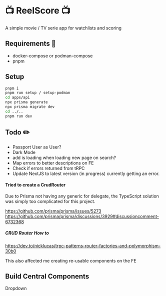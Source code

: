 # :tv: ReelScore :tv:

A simple movie / TV serie app for watchlists and scoring

## Requirements :receipt:

- docker-compose or podman-compose
- pnpm

## Setup

```sh
pnpm i
pnpm run setup / setup-podman
cd apps/api
npx prisma generate
npx prisma migrate dev
cd ../..
pnpm run dev
```

## Todo :pencil2:

- Passport User as User?
- Dark Mode
- add is loading when loading new page on search?
- Map errors to better descriptions on FE
- Check if errors returned from tRPC
- Update NextJS to latest version (in progress) currently getting an error.

#### Tried to create a CrudRouter

Due to Prisma not having any generic for delegate, the TypeScript solution was simply too complicated for this project.

https://github.com/prisma/prisma/issues/5273
https://github.com/prisma/prisma/discussions/3929#discussioncomment-6732368

##### CRUD Router How to

https://dev.to/nicklucas/trpc-patterns-router-factories-and-polymorphism-30b0

This also affected me creating re-usable components on the FE

## Build Central Components

Dropdown
